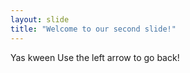 ```yaml
---
layout: slide
title: "Welcome to our second slide!"
---
```

Yas kween
Use the left arrow to go back!
